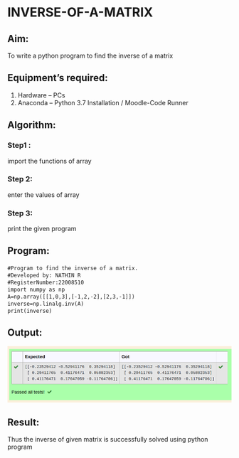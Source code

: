 # INVERSE-OF-A-MATRIX
## Aim:
To write a python program to find the inverse of a matrix
## Equipment’s required:
1. 	Hardware – PCs
2. 	Anaconda – Python 3.7 Installation / Moodle-Code Runner
## Algorithm:
### Step1 : 
import the functions of array
### Step 2: 
 enter the values of array
### Step 3: 
print the given program

## Program:
```
#Program to find the inverse of a matrix.
#Developed by: NATHIN R
#RegisterNumber:22008510
import numpy as np
A=np.array([[1,0,3],[-1,2,-2],[2,3,-1]])
inverse=np.linalg.inv(A)
print(inverse)
```
## Output:
![Output!](/inverseofmatrix.png)
## Result:
Thus the inverse of given matrix is successfully solved using python program

